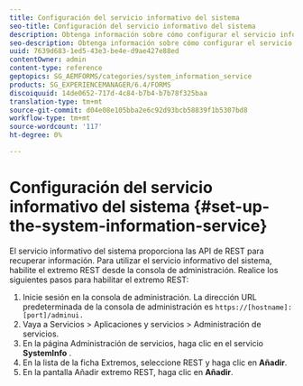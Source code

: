 ```yaml
---
title: Configuración del servicio informativo del sistema
seo-title: Configuración del servicio informativo del sistema
description: Obtenga información sobre cómo configurar el servicio informativo del sistema.
seo-description: Obtenga información sobre cómo configurar el servicio informativo del sistema.
uuid: 7639d683-1ed5-43e3-be4e-d9ae427e88ed
contentOwner: admin
content-type: reference
geptopics: SG_AEMFORMS/categories/system_information_service
products: SG_EXPERIENCEMANAGER/6.4/FORMS
discoiquuid: 14de0652-717d-4c84-b7b4-b7b78f325baa
translation-type: tm+mt
source-git-commit: d04e08e105bba2e6c92d93bcb58839f1b5307bd8
workflow-type: tm+mt
source-wordcount: '117'
ht-degree: 0%

---
```



# Configuración del servicio informativo del sistema {#set-up-the-system-information-service}

El servicio informativo del sistema proporciona las API de REST para recuperar información. Para utilizar el servicio informativo del sistema, habilite el extremo REST desde la consola de administración. Realice los siguientes pasos para habilitar el extremo REST:

1. Inicie sesión en la consola de administración. La dirección URL predeterminada de la consola de administración es `https://[hostname]:[port]/adminui.`
1. Vaya a Servicios > Aplicaciones y servicios > Administración de servicios.
1. En la página Administración de servicios, haga clic en el servicio **SystemInfo** .
1. En la lista de la ficha Extremos, seleccione REST y haga clic en **Añadir**.
1. En la pantalla Añadir extremo REST, haga clic en **Añadir**.

